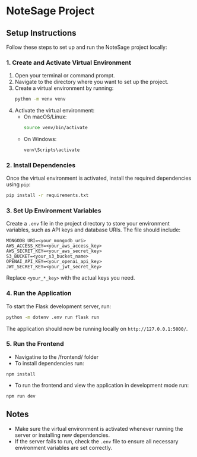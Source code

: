 # NoteSage Project

## Setup Instructions

Follow these steps to set up and run the NoteSage project locally:

### 1. Create and Activate Virtual Environment

1. Open your terminal or command prompt.
2. Navigate to the directory where you want to set up the project.
3. Create a virtual environment by running:
   ```bash
   python -m venv venv
   ```
4. Activate the virtual environment:
   - On macOS/Linux:
     ```bash
     source venv/bin/activate
     ```
   - On Windows:
     ```bash
     venv\Scripts\activate
     ```

### 2. Install Dependencies

Once the virtual environment is activated, install the required dependencies using `pip`:
```bash
pip install -r requirements.txt
```

### 3. Set Up Environment Variables

Create a `.env` file in the project directory to store your environment variables, such as API keys and database URIs. The file should include:
```env
MONGODB_URI=<your_mongodb_uri>
AWS_ACCESS_KEY=<your_aws_access_key>
AWS_SECRET_KEY=<your_aws_secret_key>
S3_BUCKET=<your_s3_bucket_name>
OPENAI_API_KEY=<your_openai_api_key>
JWT_SECRET_KEY=<your_jwt_secret_key>
```
Replace `<your_*_key>` with the actual keys you need.

### 4. Run the Application

To start the Flask development server, run:
```bash
python -m dotenv .env run flask run
```
The application should now be running locally on `http://127.0.0.1:5000/`.

### 5. Run the Frontend

- Navigatine to the /frontend/ folder
- To install dependencies run:
```
npm install
```
- To run the frontend and view the application in development mode run:
```
npm run dev
```

## Notes
- Make sure the virtual environment is activated whenever running the server or installing new dependencies.
- If the server fails to run, check the `.env` file to ensure all necessary environment variables are set correctly.

